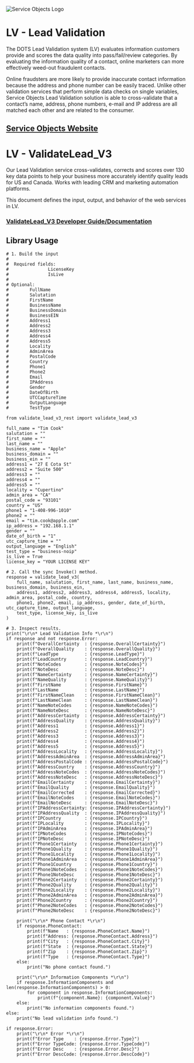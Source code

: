 ﻿![Service Objects Logo](https://www.serviceobjects.com/wp-content/uploads/2021/05/SO-Logo-with-TM.gif "Service Objects Logo")

# LV - Lead Validation

The DOTS Lead Validation system (LV) evaluates information customers provide and scores the data quality into pass/fail/review categories. By evaluating the information quality of a contact, online marketers can more effectively weed-out fraudulent contacts.

Online fraudsters are more likely to provide inaccurate contact information because the address and phone number can be easily traced. Unlike other validation services that perform simple data checks on single variables, Service Objects Lead Validation solution is able to cross-validate that a contact’s name, address, phone numbers, e-mail and IP address are all matched each other and are related to the consumer.

## [Service Objects Website](https://serviceobjects.com)

# LV - ValidateLead_V3

Our Lead Validation service cross-validates, corrects and scores over 130 key data points to help your business more accurately identify quality leads for US and Canada. Works with leading CRM and marketing automation platforms.

This document defines the input, output, and behavior of the web services in LV.

### [ValidateLead_V3 Developer Guide/Documentation](https://www.serviceobjects.com/docs/dots-lead-validation/lv-operations/lv-validatelead_v3-recommended-operation/)

## Library Usage

```
# 1. Build the input
#
#  Required fields:
#               LicenseKey
#               IsLive
# 
# Optional:
#        FullName
#        Salutation
#        FirstName
#        BusinessName
#        BusinessDomain
#        BusinessEIN
#        Address1
#        Address2
#        Address3
#        Address4
#        Address5
#        Locality
#        AdminArea
#        PostalCode
#        Country
#        Phone1
#        Phone2
#        Email
#        IPAddress
#        Gender
#        DateOfBirth
#        UTCCaptureTime
#        OutputLanguage
#        TestType

from validate_lead_v3_rest import validate_lead_v3
 
full_name = "Tim Cook"
salutation = ""
first_name = ""
last_name = ""
business_name = "Apple"
business_domain = ""
business_ein = ""
address1 = "27 E Cota St"
address2 = "Suite 500"
address3 = ""
address4 = ""
address5 = ""
locality = "Cupertino"
admin_area = "CA"
postal_code = "93101"
country = "US"
phone1 = "1-408-996-1010"
phone2 = ""
email = "tim.cook@apple.com"
ip_address = "192.168.1.1"
gender = ""
date_of_birth = "1"
utc_capture_time = ""
output_language = "English"
test_type = "business-noip"
is_live = True
license_key = "YOUR LICENSE KEY"

# 2. Call the sync Invoke() method.
response = validate_lead_v3(
    full_name, salutation, first_name, last_name, business_name, business_domain, business_ein,
    address1, address2, address3, address4, address5, locality, admin_area, postal_code, country,
    phone1, phone2, email, ip_address, gender, date_of_birth, utc_capture_time, output_language,
    test_type, license_key, is_live
)

# 3. Inspect results.
print("\r\n* Lead Validation Info *\r\n")
if response and not response.Error:
    print(f"OverallCertainty  : {response.OverallCertainty}")
    print(f"OverallQuality    : {response.OverallQuality}")
    print(f"LeadType          : {response.LeadType}")
    print(f"LeadCountry       : {response.LeadCountry}")
    print(f"NoteCodes         : {response.NoteCodes}")
    print(f"NoteDesc          : {response.NoteDesc}")
    print(f"NameCertainty     : {response.NameCertainty}")
    print(f"NameQuality       : {response.NameQuality}")
    print(f"FirstName         : {response.FirstName}")
    print(f"LastName          : {response.LastName}")
    print(f"FirstNameClean    : {response.FirstNameClean}")
    print(f"LastNameClean     : {response.LastNameClean}")
    print(f"NameNoteCodes     : {response.NameNoteCodes}")
    print(f"NameNoteDesc      : {response.NameNoteDesc}")
    print(f"AddressCertainty  : {response.AddressCertainty}")
    print(f"AddressQuality    : {response.AddressQuality}")
    print(f"Address1          : {response.Address1}")
    print(f"Address2          : {response.Address2}")
    print(f"Address3          : {response.Address3}")
    print(f"Address4          : {response.Address4}")
    print(f"Address5          : {response.Address5}")
    print(f"AddressLocality   : {response.AddressLocality}")
    print(f"AddressAdminArea  : {response.AddressAdminArea}")
    print(f"AddressPostalCode : {response.AddressPostalCode}")
    print(f"AddressCountry    : {response.AddressCountry}")
    print(f"AddressNoteCodes  : {response.AddressNoteCodes}")
    print(f"AddressNoteDesc   : {response.AddressNoteDesc}")
    print(f"EmailCertainty    : {response.EmailCertainty}")
    print(f"EmailQuality      : {response.EmailQuality}")
    print(f"EmailCorrected    : {response.EmailCorrected}")
    print(f"EmailNoteCodes    : {response.EmailNoteCodes}")
    print(f"EmailNoteDesc     : {response.EmailNoteDesc}")
    print(f"IPAddressCertainty: {response.IPAddressCertainty}")
    print(f"IPAddressQuality  : {response.IPAddressQuality}")
    print(f"IPCountry         : {response.IPCountry}")
    print(f"IPLocality        : {response.IPLocality}")
    print(f"IPAdminArea       : {response.IPAdminArea}")
    print(f"IPNoteCodes       : {response.IPNoteCodes}")
    print(f"IPNoteDesc        : {response.IPNoteDesc}")
    print(f"Phone1Certainty   : {response.Phone1Certainty}")
    print(f"Phone1Quality     : {response.Phone1Quality}")
    print(f"Phone1Locality    : {response.Phone1Locality}")
    print(f"Phone1AdminArea   : {response.Phone1AdminArea}")
    print(f"Phone1Country     : {response.Phone1Country}")
    print(f"Phone1NoteCodes   : {response.Phone1NoteCodes}")
    print(f"Phone1NoteDesc    : {response.Phone1NoteDesc}")
    print(f"Phone2Certainty   : {response.Phone2Certainty}")
    print(f"Phone2Quality     : {response.Phone2Quality}")
    print(f"Phone2Locality    : {response.Phone2Locality}")
    print(f"Phone2AdminArea   : {response.Phone2AdminArea}")
    print(f"Phone2Country     : {response.Phone2Country}")
    print(f"Phone2NoteCodes   : {response.Phone2NoteCodes}")
    print(f"Phone2NoteDesc    : {response.Phone2NoteDesc}")

    print("\r\n* Phone Contact *\r\n")
    if response.PhoneContact:
        print(f"Name   : {response.PhoneContact.Name}")
        print(f"Address: {response.PhoneContact.Address}")
        print(f"City   : {response.PhoneContact.City}")
        print(f"State  : {response.PhoneContact.State}")
        print(f"Zip    : {response.PhoneContact.Zip}")
        print(f"Type   : {response.PhoneContact.Type}")
    else:
        print("No phone contact found.")

    print("\r\n* Information Components *\r\n")
    if response.InformationComponents and len(response.InformationComponents) > 0:
        for component in response.InformationComponents:
            print(f"{component.Name}: {component.Value}")
    else:
        print("No information components found.")
else:
    print("No lead validation info found.")

if response.Error:
    print("\r\n* Error *\r\n")
    print(f"Error Type    : {response.Error.Type}")
    print(f"Error TypeCode: {response.Error.TypeCode}")
    print(f"Error Desc    : {response.Error.Desc}")
    print(f"Error DescCode: {response.Error.DescCode}")
```
